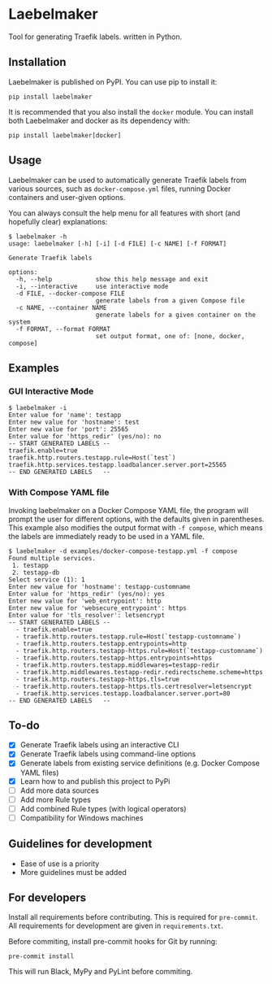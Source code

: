 # Laebelmaker

Tool for generating Traefik labels. written in Python.

## Installation

Laebelmaker is published on PyPI. You can use pip to install it:
```
pip install laebelmaker
```

It is recommended that you also install the `docker` module. You
can install both Laebelmaker and docker as its dependency with:
```
pip install laebelmaker[docker]
```

## Usage

Laebelmaker can be used to automatically generate Traefik labels
from various sources, such as `docker-compose.yml` files, running
Docker containers and user-given options.

You can always consult the help menu for all features with short
(and hopefully clear) explanations:

```
$ laebelmaker -h
usage: laebelmaker [-h] [-i] [-d FILE] [-c NAME] [-f FORMAT]

Generate Traefik labels

options:
  -h, --help            show this help message and exit
  -i, --interactive     use interactive mode
  -d FILE, --docker-compose FILE
                        generate labels from a given Compose file
  -c NAME, --container NAME
                        generate labels for a given container on the system
  -f FORMAT, --format FORMAT
                        set output format, one of: [none, docker, compose]
```

## Examples

### GUI Interactive Mode

```
$ laebelmaker -i
Enter value for 'name': testapp
Enter new value for 'hostname': test
Enter new value for 'port': 25565
Enter value for 'https_redir' (yes/no): no
-- START GENERATED LABELS --
traefik.enable=true
traefik.http.routers.testapp.rule=Host(`test`)
traefik.http.services.testapp.loadbalancer.server.port=25565
-- END GENERATED LABELS   --
```


### With Compose YAML file

Invoking laebelmaker on a Docker Compose YAML file, the program will
prompt the user for different options, with the defaults given in
parentheses. This example also modifies the output format with
`-f compose`, which means the labels are immediately ready to be used
in a YAML file.

```
$ laebelmaker -d examples/docker-compose-testapp.yml -f compose
Found multiple services.
 1. testapp
 2. testapp-db
Select service (1): 1
Enter new value for 'hostname': testapp-customname
Enter value for 'https_redir' (yes/no): yes
Enter new value for 'web_entrypoint': http
Enter new value for 'websecure_entrypoint': https
Enter value for 'tls_resolver': letsencrypt
-- START GENERATED LABELS --
  - traefik.enable=true
  - traefik.http.routers.testapp.rule=Host(`testapp-customname`)
  - traefik.http.routers.testapp.entrypoints=http
  - traefik.http.routers.testapp-https.rule=Host(`testapp-customname`)
  - traefik.http.routers.testapp-https.entrypoints=https
  - traefik.http.routers.testapp.middlewares=testapp-redir
  - traefik.http.middlewares.testapp-redir.redirectscheme.scheme=https
  - traefik.http.routers.testapp-https.tls=true
  - traefik.http.routers.testapp-https.tls.certresolver=letsencrypt
  - traefik.http.services.testapp.loadbalancer.server.port=80
-- END GENERATED LABELS   --
```

## To-do

* [x] Generate Traefik labels using an interactive CLI
* [x] Generate Traefik labels using command-line options
* [x] Generate labels from existing service definitions (e.g. Docker Compose YAML files)
* [x] Learn how to and publish this project to PyPi
* [ ] Add more data sources
* [ ] Add more Rule types
* [ ] Add combined Rule types (with logical operators)
* [ ] Compatibility for Windows machines

## Guidelines for development

* Ease of use is a priority
* More guidelines must be added

## For developers

Install all requirements before contributing. This is required for `pre-commit`.
All requirements for development are given in `requirements.txt`.

Before commiting, install pre-commit hooks for Git by running:
```
pre-commit install
```

This will run Black, MyPy and PyLint before commiting.
